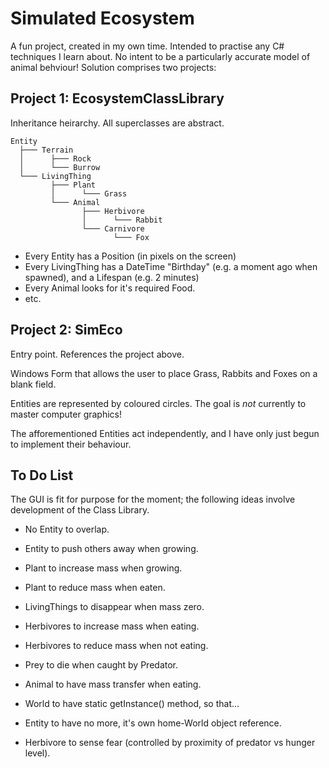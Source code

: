 # Simulated Ecosystem

A fun project, created in my own time. Intended to practise any C# techniques I learn about. No intent to be a particularly accurate model of animal behviour! Solution comprises two projects:

## Project 1: EcosystemClassLibrary

Inheritance heirarchy. All superclasses are abstract.

    Entity
      ├─── Terrain
      │      ├─── Rock
      │      └─── Burrow
      └─── LivingThing
             ├─── Plant
             │      └─── Grass
             └─── Animal
                    ├─── Herbivore
                    │      └─── Rabbit
                    └─── Carnivore
                           └─── Fox
                           
- Every Entity has a Position (in pixels on the screen)
- Every LivingThing has a DateTime "Birthday" (e.g. a moment ago when spawned), and a Lifespan (e.g. 2 minutes)
- Every Animal looks for it's required Food.
- etc.

## Project 2: SimEco

Entry point. References the project above.

Windows Form that allows the user to place Grass, Rabbits and Foxes on a blank field.

Entities are represented by coloured circles. The goal is *not* currently to master computer graphics!

The afforementioned Entities act independently, and I have only just begun to implement their behaviour.

## To Do List

The GUI is fit for purpose for the moment; the following ideas involve development of the Class Library.

- No Entity to overlap.
- Entity to push others away when growing.

- Plant to increase mass when growing.
- Plant to reduce mass when eaten.
- LivingThings to disappear when mass zero.

- Herbivores to increase mass when eating.
- Herbivores to reduce mass when not eating.

- Prey to die when caught by Predator.
- Animal to have mass transfer when eating.

- World to have static getInstance() method, so that...
- Entity to have no more, it's own home-World object reference.

- Herbivore to sense fear (controlled by proximity of predator vs hunger level).
